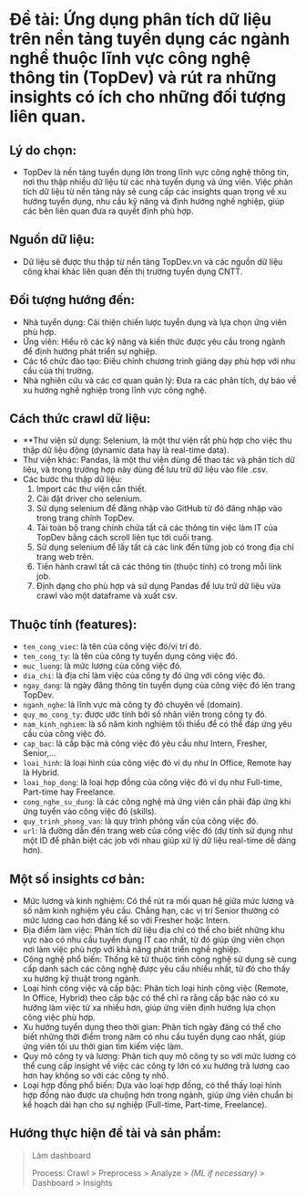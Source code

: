 # Đề tài: Ứng dụng phân tích dữ liệu trên nền tảng tuyển dụng các ngành nghề thuộc lĩnh vực công nghệ thông tin (TopDev) và rút ra những insights có ích cho những đối tượng liên quan.

## Lý do chọn:
- TopDev là nền tảng tuyển dụng lớn trong lĩnh vực công nghệ thông tin, nơi thu thập nhiều dữ liệu từ các nhà tuyển dụng và ứng viên. Việc phân tích dữ liệu từ nền tảng này sẽ cung cấp các insights quan trọng về xu hướng tuyển dụng, nhu cầu kỹ năng và định hướng nghề nghiệp, giúp các bên liên quan đưa ra quyết định phù hợp.

## Nguồn dữ liệu:
- Dữ liệu sẽ được thu thập từ nền tảng TopDev.vn và các nguồn dữ liệu công khai khác liên quan đến thị trường tuyển dụng CNTT.

## Đối tượng hướng đến:
- Nhà tuyển dụng: Cải thiện chiến lược tuyển dụng và lựa chọn ứng viên phù hợp.
- Ứng viên: Hiểu rõ các kỹ năng và kiến thức được yêu cầu trong ngành để định hướng phát triển sự nghiệp.
- Các tổ chức đào tạo: Điều chỉnh chương trình giảng dạy phù hợp với nhu cầu của thị trường.
- Nhà nghiên cứu và các cơ quan quản lý: Đưa ra các phân tích, dự báo về xu hướng nghề nghiệp trong lĩnh vực công nghệ.

## Cách thức crawl dữ liệu:
- **Thư viện sử dụng: Selenium, là một thư viện rất phù hợp cho việc thu thập dữ liệu động (dynamic data hay là real-time data).
- Thư viện khác: Pandas, là một thư viện dùng để thao tác và phân tích dữ liệu, và trong trường hợp này dùng để lưu trữ dữ liệu vào file .csv.
- Các bước thu thập dữ liệu:
    1. Import các thư viện cần thiết.
    2. Cài đặt driver cho selenium.
    3. Sử dụng selenium để đăng nhập vào GitHub từ đó đăng nhập vào trong trang chính TopDev.
    4. Tải toàn bộ trang chính chứa tất cả các thông tin việc làm IT của TopDev bằng cách scroll liên tục tới cuối trang.
    5. Sử dụng selenium để lấy tất cả các link đến từng job có trong địa chỉ trang web trên.
    6. Tiến hành crawl tất cả các thông tin (thuộc tính) có trong mỗi link job.
    7. Định dạng cho phù hợp và sử dụng Pandas để lưu trữ dữ liệu vừa crawl vào một dataframe và xuất csv.

## Thuộc tính (features):
- `ten_cong_viec`: là tên của công việc đó/vị trí đó.
- `ten_cong_ty`: là tên của công ty tuyển dụng công việc đó.
- `muc_luong`: là mức lương của công việc đó.
- `dia_chi`: là địa chỉ làm việc của công ty đó ứng với công việc đó.
- `ngay_dang`: là ngày đăng thông tin tuyển dụng của công việc đó lên trang TopDev.
- `nganh_nghe`: là lĩnh vực mà công ty đó chuyên về (domain).
- `quy_mo_cong_ty`: được ước tính bởi số nhân viên trong công ty đó.
- `nam_kinh_nghiem`: là số năm kinh nghiệm tối thiểu để có thể đáp ứng yêu cầu của công việc đó.
- `cap_bac`: là cấp bậc mà công việc đó yêu cầu như Intern, Fresher, Senior,...
- `loai_hinh`: là loại hình của công việc đó ví dụ như In Office, Remote hay là Hybrid.
- `loai_hop_dong`: là loại hợp đồng của công việc đó ví dụ như Full-time, Part-time hay Freelance.
- `cong_nghe_su_dung`: là các công nghệ mà ứng viên cần phải đáp ứng khi ứng tuyển vào công việc đó (skills).
- `quy_trinh_phong_van`: là quy trình phỏng vấn của công việc đó.
- `url`: là đường dẫn đến trang web của công việc đó (dự tính sử dụng như một ID để phân biệt các job với nhau giúp xử lý dữ liệu real-time dễ dàng hơn).

## Một số insights cơ bản:
- Mức lương và kinh nghiệm: Có thể rút ra mối quan hệ giữa mức lương và số năm kinh nghiệm yêu cầu. Chẳng hạn, các vị trí Senior thường có mức lương cao hơn đáng kể so với Fresher hoặc Intern.
- Địa điểm làm việc: Phân tích dữ liệu địa chỉ có thể cho biết những khu vực nào có nhu cầu tuyển dụng IT cao nhất, từ đó giúp ứng viên chọn nơi làm việc phù hợp với khả năng phát triển nghề nghiệp.
- Công nghệ phổ biến: Thống kê từ thuộc tính công nghệ sử dụng sẽ cung cấp danh sách các công nghệ được yêu cầu nhiều nhất, từ đó cho thấy xu hướng kỹ thuật trong ngành.
- Loại hình công việc và cấp bậc: Phân tích loại hình công việc (Remote, In Office, Hybrid) theo cấp bậc có thể chỉ ra rằng cấp bậc nào có xu hướng làm việc từ xa nhiều hơn, giúp ứng viên định hướng lựa chọn công việc phù hợp.
- Xu hướng tuyển dụng theo thời gian: Phân tích ngày đăng có thể cho biết những thời điểm trong năm có nhu cầu tuyển dụng cao nhất, giúp ứng viên tối ưu thời gian tìm kiếm việc làm.
- Quy mô công ty và lương: Phân tích quy mô công ty so với mức lương có thể cung cấp insight về việc các công ty lớn có xu hướng trả lương cao hơn hay không so với các công ty nhỏ.
- Loại hợp đồng phổ biến: Dựa vào loại hợp đồng, có thể thấy loại hình hợp đồng nào được ưa chuộng hơn trong ngành, giúp ứng viên chuẩn bị kế hoạch dài hạn cho sự nghiệp (Full-time, Part-time, Freelance).

## Hướng thực hiện đề tài và sản phẩm:
> Làm dashboard
>
> Process: Crawl > Preprocess > Analyze > *(ML if necessary)* > Dashboard > Insights


